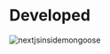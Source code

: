 # Developed
![nextjsinsidemongoose](https://github.com/Golu7667/New10/assets/103061012/9a9aa890-8593-49ad-b60b-fbbd1fd89770)

